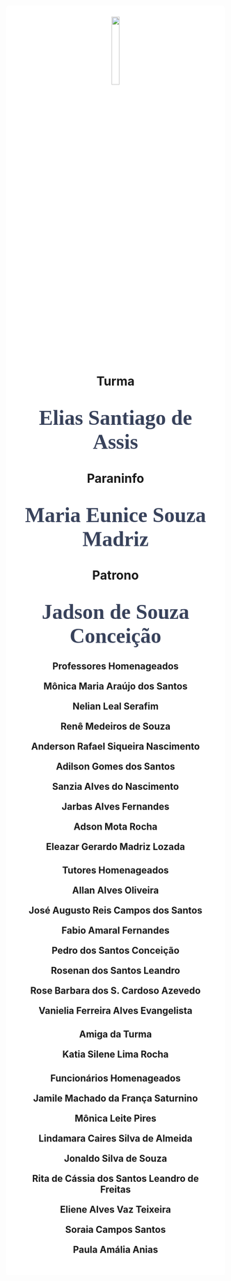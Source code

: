 
<style>

body { 
  background-image: url("../imagens-2/fundo7.png");
  background-repeat: no-repeat;
  background-attachment: fixed;
  background-position: center; 
}

#example3 {
  border-radius: 6px;
  padding: 25px;
  background-color: white;
  background-repeat: no-repeat;
  background-origin: content-box;
  background-position: center;
}
</style>

<link href="https://fonts.googleapis.com/css?family=Dancing+Script&display=swap" rel="stylesheet">

<div id="example3">
<center><img src="../imagens/turma2.png" style="width:20%"/></center>


<center> 

<h1> <strong>Turma</strong></h1>
<h1 style="font-family:'Dancing Script', cursive; color:#38425B;"><font size="8"><strong>Elias Santiago de Assis</strong></font></h1>


<h1> <strong>Paraninfo</strong></h1>
<h1 style="font-family:'Dancing Script', cursive; color:#38425B;"><font size="8"><strong>Maria Eunice Souza Madriz </strong></font></h1>


<h1><strong>Patrono</strong></h1>
<h1 style="font-family:'Dancing Script', cursive; color:#38425B;"><font size="8"><strong>Jadson de Souza Conceição</strong></font></h1>

<h2> <strong>Professores Homenageados</strong>
<p>Mônica Maria Araújo dos Santos</p>
<p>Nelian Leal Serafim </p>
<p>Renê Medeiros de Souza </p>
<p>Anderson Rafael Siqueira Nascimento </p>
<p>Adilson Gomes dos Santos</p>
<p>Sanzia Alves do Nascimento </p>
<p>Jarbas Alves Fernandes </p> 
<p> Adson Mota Rocha </p>
<p> Eleazar Gerardo Madriz Lozada </p>

 </h2>

<h2><strong>Tutores Homenageados </strong>

<p>Allan Alves Oliveira</p>
<p> José Augusto Reis Campos dos Santos</p>
<p> Fabio Amaral Fernandes </p>
<p> Pedro dos Santos Conceição </p>
<p> Rosenan dos Santos Leandro </p>
<p> Rose Barbara dos S. Cardoso Azevedo </p>
<p> Vanielia Ferreira Alves Evangelista </p>

</h2>

<h2> <strong> Amiga da Turma</strong>
 <p>Katia Silene Lima Rocha</p>
 </h2>

<h2><strong>Funcionários Homenageados</strong>

<p> Jamile Machado da França Saturnino </p>
<p>Mônica Leite Pires</p>
<p>Lindamara Caires Silva de Almeida</p>
<p>Jonaldo Silva de Souza</p>
<p>Rita de Cássia dos Santos Leandro de Freitas</p>
<p>Eliene Alves Vaz Teixeira</p>
<p>Soraia Campos Santos</p>
<p>Paula Amália Anias</p>
</h2>

</center>
  
</div>
